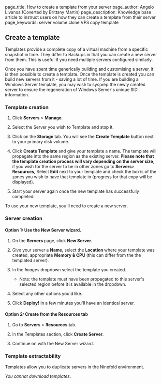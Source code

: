 page_title:       How to create a template from your server
page_author:      Angelo Livanos (Coverted by Brittany Martin)
page_description: Knowledge base article to instruct users on how they can create a template from their server
page_keywords:    server volume clone VPS copy template 

## Create a template 

Templates provide a complete copy of a virtual machine from a specific snapshot in time. They differ to Backups in that you can create a new server from them. This is useful if you need multiple servers configured similarly.

Once you have spent time generically building and customising a server, it is then possible to create a template. Once the template is created you can build new servers from it - saving a lot of time.  If you are building a Windows Server template, you may wish to sysprep the newly created server to ensure the regeneration of Windows Server's unique SID information.

### Template creation

1. Click __Servers__ > __Manage__.

2. Select the Server you wish to Template and stop it.

3. Click on the __Storage__ tab. You will see the __Create Template__ button next to your primary disk volume.

4. Click __Create Template__ and give your template a name. The template will propagate into the same region as the existing server. __Please note that the template creation process will vary depending on the server size__, if you wish for the server to be in other zones go to __Servers__> __Resources__, Select __Edit__ next to your template and check the box/s of the zones you wish to have that template in (progress for that copy will be displayed).

5. Start your server again once the new template has successfully completed.

To use your new template, you'll need to create a new server.

### Server creation

#### Option 1: Use the New Server wizard.

1. On the __Servers__ page, click __New Server__.

2. Give your server a __Name__, select the __Location__ where your template was created, appropriate __Memory & CPU__ (this can differ from the the templated server).

2. In the _Images_ dropdown select the template you created.

    * Note: the template must have been propagated to this server's selected region before it is available in the dropdown.

3. Select any other options you'd like.

4. Click __Deploy!__ In a few minutes you'll have an identical server.

#### Option 2: Create from the Resources tab

1. Go to __Servers__ > __Resources__ tab.

2. In the Templates section, click __Create Server__.

3. Continue on with the New Server wizard.


### Template extractability

Templates allow you to duplicate servers in the Ninefold environment.

_You cannot download templates._
